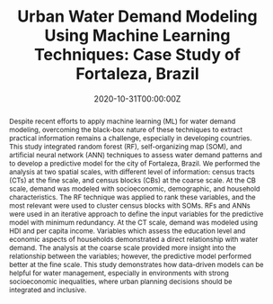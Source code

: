---
title: "Urban Water Demand Modeling Using Machine Learning Techniques: Case Study of Fortaleza, Brazil"
authors:
- Nunes Carvalho, T. M.
- Souza Filho, F. D. A.
- Porto, V. C.

date: "2020-10-31T00:00:00Z"
doi: "10.1061/(ASCE)WR.1943-5452.0001310"

# Schedule page publish date (NOT publication's date).
publishDate: "2024-01-01T00:00:00Z"

# Publication type.
# Accepts a single type but formatted as a YAML list (for Hugo requirements).
# Enter a publication type from the CSL standard.
publication_types: ["article-journal"]

# Publication name and optional abbreviated publication name.
publication: "Journal of Water Resources Planning and Management"
publication_short: ""

abstract: "Despite recent efforts to apply machine learning (ML) for water demand modeling, overcoming the black-box nature of these techniques to extract practical information remains a challenge, especially in developing countries. This study integrated random forest (RF), self-organizing map (SOM), and artificial neural network (ANN) techniques to assess water demand patterns and to develop a predictive model for the city of Fortaleza, Brazil. We performed the analysis at two spatial scales, with different level of information: census tracts (CTs) at the fine scale, and census blocks (CBs) at the coarse scale. At the CB scale, demand was modeled with socioeconomic, demographic, and household characteristics. The RF technique was applied to rank these variables, and the most relevant were used to cluster census blocks with SOMs. RFs and ANNs were used in an iterative approach to define the input variables for the predictive model with minimum redundancy. At the CT scale, demand was modeled using HDI and per capita income. Variables which assess the education level and economic aspects of households demonstrated a direct relationship with water demand. The analysis at the coarse scale provided more insight into the relationship between the variables; however, the predictive model performed better at the fine scale. This study demonstrates how data-driven models can be helpful for water management, especially in environments with strong socioeconomic inequalities, where urban planning decisions should be integrated and inclusive."

# Summary. An optional shortened abstract.
# summary: Lorem ipsum dolor sit amet, consectetur adipiscing elit. Duis posuere tellus ac convallis placerat. Proin tincidunt magna sed ex sollicitudin condimentum.

tags:
- Source Themes
featured: false

# links:
# - name: ""
#   url: ""
url_pdf: 'https://ascelibrary.org/doi/abs/10.1061/%28ASCE%29WR.1943-5452.0001310'
# url_code: 'https://github.com/HugoBlox/hugo-blox-builder'
url_dataset: 'https://github.com/taiscarvalho/ml_waterdemand'
url_poster: ''
url_project: ''
url_slides: 'uploads/Talk_Aprendizado-maquina-demanda.pdf'
url_source: ''
url_video: ''

# Featured image
# To use, add an image named `featured.jpg/png` to your page's folder. 
image:
  caption: 'Image credit: [**Unsplash**](https://unsplash.com/photos/jdD8gXaTZsc)'
  focal_point: ""
  preview_only: false

# Associated Projects (optional).
#   Associate this publication with one or more of your projects.
#   Simply enter your project's folder or file name without extension.
#   E.g. `internal-project` references `content/project/internal-project/index.md`.
#   Otherwise, set `projects: []`.
projects: []

# Slides (optional).
#   Associate this publication with Markdown slides.
#   Simply enter your slide deck's filename without extension.
#   E.g. `slides: "example"` references `content/slides/example/index.md`.
#   Otherwise, set `slides: ""`.
slides: 

# Add the publication's **full text** or **supplementary notes** here. You can use rich formatting such as including [code, math, and images](https://docs.hugoblox.com/content/writing-markdown-latex/).
---